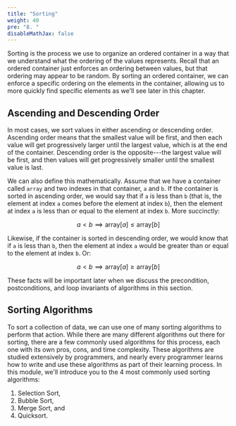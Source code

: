 ```yaml
---
title: "Sorting"
weight: 40
pre: "8. "
disableMathJax: false
---
```

Sorting is the process we use to organize an ordered container in a way that we understand what the ordering of the values represents. Recall that an ordered container just enforces an ordering between values, but that ordering may appear to be random. By sorting an ordered container, we can enforce a specific ordering on the elements in the container, allowing us to more quickly find specific elements as we'll see later in this chapter. 

## Ascending and Descending Order

In most cases, we sort values in either ascending or descending order. Ascending order means that the smallest value will be first, and then each value will get progressively larger until the largest value, which is at the end of the container. Descending order is the opposite---the largest value will be first, and then values will get progressively smaller until the smallest value is last. 

We can also define this mathematically. Assume that we have a container called `array` and two indexes in that container, `a` and `b`. If the container is sorted in ascending order, we would say that if `a` is less than `b` (that is, the element at index `a` comes before the element at index `b`), then the element at index `a` is less than or equal to the element at index `b`. More succinctly:

$$
a < b \implies \text{array}[a] \leq \text{array}[b]
$$

Likewise, if the container is sorted in descending order, we would know that if `a` is less than `b`, then the element at index `a` would be greater than or equal to the element at index `b`. Or:

$$
a < b \implies \text{array}[a] \geq \text{array}[b]
$$

These facts will be important later when we discuss the precondition, postconditions, and loop invariants of algorithms in this section. 

## Sorting Algorithms
To sort a collection of data, we can use one of many sorting algorithms to perform that action. While there are many different algorithms out there for sorting, there are a few commonly used algorithms for this process, each one with its own pros, cons, and time complexity. These algorithms are studied extensively by programmers, and nearly every programmer learns how to write and use these algorithms as part of their learning process. In this module, we'll introduce you to the 4 most commonly used sorting algorithms:

1. Selection Sort,
2. Bubble Sort,
3. Merge Sort, and
4. Quicksort.
